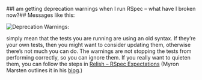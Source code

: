 ##I am getting deprecation warnings when I run RSpec – what have I broken now?##
Messages like this:

![Deprecation Warnings:](./screenies/deprecation_warnings.png)

simply mean that the tests you are running are using an old syntax. If they’re your own tests, then you might want to consider updating them, otherwise there’s not much you can do. The warnings are not stopping the tests from performing correctly, so you can ignore them. If you really want to quieten them, you can follow the steps in [Relish – RSpec Expectations](https://relishapp.com/rspec/rspec-expectations/docs/syntax-configuration) (Myron Marsten outlines it in his [blog](http://rspec.info/blog/2012/06/rspecs-new-expectation-syntax/).)
